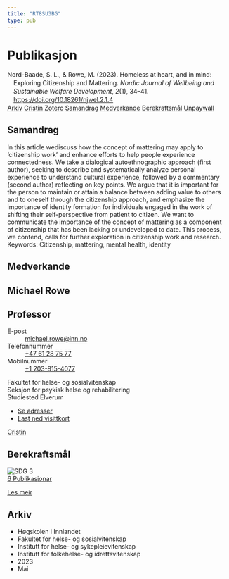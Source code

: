 ```yaml
---
title: "RT8SU3BG"
type: pub
---
```

<h1>Publikasjon</h1>
<article id="csl-bib-container-RT8SU3BG" class="csl-bib-container">
  <div class="csl-bib-body" style="line-height: 1.35; padding-left: 1em; text-indent:-1em;">
  <div class="csl-entry">Nord-Baade, S. L., &amp; Rowe, M. (2023). Homeless at heart, and in mind: Exploring Citizenship and Mattering. <i>Nordic Journal of Wellbeing and Sustainable Welfare Development</i>, <i>2</i>(1), 34&#x2013;41. <a href="https://doi.org/10.18261/njwel.2.1.4">https://doi.org/10.18261/njwel.2.1.4</a></div>
</div>
  <div class="csl-bib-buttons">
    <a href="#taxonomy-article-RT8SU3BG" class="csl-bib-button">Arkiv</a>
    <a href="https://app.cristin.no/results/show.jsf?id=2145725" alt="Cristin URL" class="csl-bib-button">Cristin</a>
    <a href="http://zotero.org/groups/5402882/items/RT8SU3BG" alt="Zotero URL" class="csl-bib-button">Zotero</a>
    <a href="#abstract-article-RT8SU3BG" class="csl-bib-button">Samandrag</a>
    <a href="#contributors-article-RT8SU3BG" class="csl-bib-button">Medverkande</a>
    <a href="#sdg-article-RT8SU3BG" class="csl-bib-button">Berekraftsmål</a>
    <a href="https://doi.org/10.18261/njwel.2.1.4" class="csl-bib-button">Unpaywall</a>
  </div>
  <div id="csl-bib-meta-container-RT8SU3BG"></div>
</article>
<div id="csl-bib-meta-RT8SU3BG" class="csl-bib-meta">
  <article id="abstract-article-RT8SU3BG" class="abstract-article">
    <h1>Samandrag</h1>
    In this article wediscuss how the concept of mattering may apply to ‘citizenship work’ and enhance efforts to help people experience connectedness. We take a dialogical autoethnographic approach (first author), seeking to describe and systematically analyze personal experience to understand cultural experience, followed by a commentary (second author) reflecting on key points. We argue that it is important for the person to maintain or attain a balance between adding value to others and to oneself through the citizenship approach, and emphasize the importance of identity formation for individuals engaged in the work of shifting their self-perspective from patient to citizen. We want to communicate the importance of the concept of mattering as a component of citizenship that has been lacking or undeveloped to date. This process, we contend, calls for further exploration in citizenship work and research. Keywords: Citizenship, mattering, mental health, identity
  </article>
  <article id="contributors-article-RT8SU3BG" class="contributors-article">
    <h1>Medverkande</h1>
    <div class="personas"> <div class="vrtx-hinn-person-card"> <div class="photo"> <i class="lar la-user-circle missing-person"></i> </div> <div class="info"> <hgroup><h1>Michael Rowe</h1> <h2>Professor</h2> </hgroup><dl> <dt>E-post</dt> <dd> <a href="mailto:michael.rowe@inn.no">michael.rowe@inn.no</a> </dd> <dt>Telefonnummer</dt> <dd><a href="tel:+4761287577"> +47 61 28 75 77 </a></dd> <dt>Mobilnummer</dt> <dd><a href="tel:+12038154077"> +1 203-815-4077 </a></dd> </dl> <p> Fakultet for helse- og sosialvitenskap<br> Seksjon for psykisk helse og rehabilitering<br> Studiested Elverum </p> <ul class="vrtx-hinn-links"> <li><a href="https://www.inn.no/finn-en-ansatt/michael-rowe.html#vrtx-hinn-addresses">Se adresser</a></li> <li><a href="https://www.inn.no/finn-en-ansatt/michael-rowe.html?vrtx=vcf">Last ned visittkort</a></li> </ul> </div> </div> <a href="https://app.cristin.no/persons/show.jsf?id=1633679" alt="Cristin URL" class="personas-cristin">Cristin</a> </div>
  </article>
  <article id="sdg-article-RT8SU3BG" class="sdg-article">
    <h1>Berekraftsmål</h1>
    <div class="sdg-container"><div id="sdg3" class="sdg"> <img src="{{< params subfolder >}}images/sdg/sdg03_no.png" class="image" alt="SDG 3"> <div class="sdg-overlay"> <a href="{{< params subfolder >}}no/archive/?sdg=3#archive" class="sdg-publication-count"><span>6</span> Publikasjonar</a> <p><a href="NA" class="sdg-read-more">Les meir</a></p> </div> </div></div>
  </article>
  <article id="taxonomy-article-RT8SU3BG" class="taxonomy-article">
    <h1>Arkiv</h1>
    <ul>
      <li>Høgskolen i Innlandet</li>
      <li>Fakultet for helse- og sosialvitenskap</li>
      <li>Institutt for helse- og sykepleievitenskap</li>
      <li>Institutt for folkehelse- og idrettsvitenskap</li>
      <li>2023</li>
      <li>Mai</li>
    </ul>
  </article>
</div>
